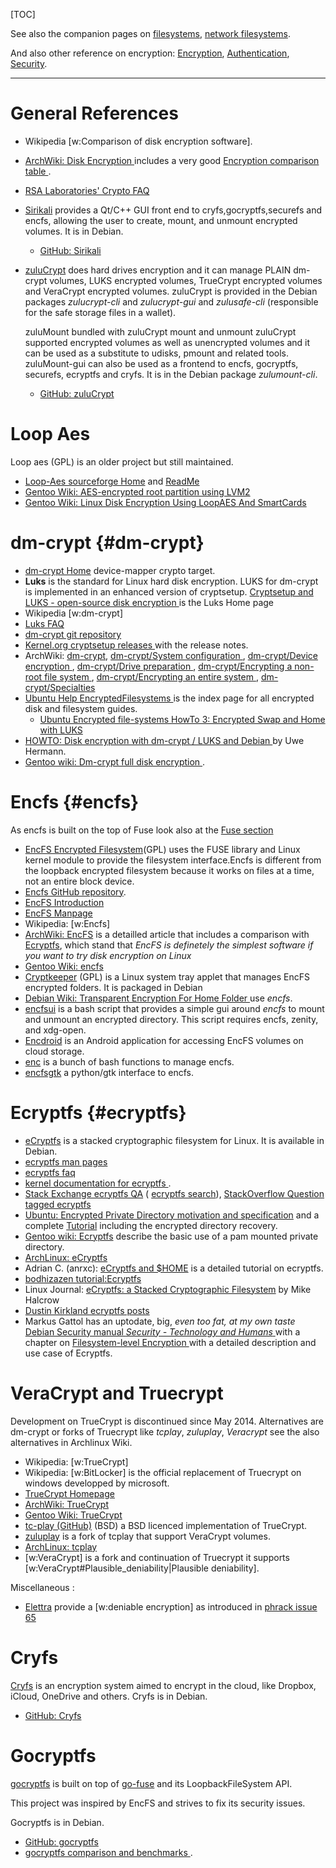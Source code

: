 <!--
.. description:
.. date: 2015-08-29
.. slug: encrypted_filesystems
.. tags:
.. link:
.. book: mzlinux
.. title: Encrypted File Systems
-->

[TOC]

See also the companion pages on
[filesystems](/node/filesystems "internal reference"),
[network filesystems](/node/network_filesystems "internal reference").

And also other reference on encryption:
[Encryption](/node/encrypt "internal reference"),
[Authentication](/node/authentication "internal reference"),
[Security](/node/security "internal reference").

----

# General References
-   Wikipedia [w:Comparison of disk encryption software].
-   [ArchWiki: Disk Encryption
    ](https://wiki.archlinux.org/index.php/Disk_Encryption)
    includes a very good
    [Encryption comparison table
    ](https://wiki.archlinux.org/index.php/Disk_Encryption#Comparison_table).
-   [RSA Laboratories' Crypto FAQ
    ](http://www.rsasecurity.com/rsalabs/node.asp?id=2152)
-   [Sirikali](https://mhogomchungu.github.io/sirikali/)
    provides a Qt/C++ GUI front end to cryfs,gocryptfs,securefs and
    encfs, allowing the user to create, mount, and unmount encrypted
    volumes. It is in Debian.
    -   [GitHub: Sirikali](https://github.com/mhogomchungu/sirikali)
-   [zuluCrypt](https://mhogomchungu.github.io/zuluCrypt/)
    does hard drives encryption and it can manage PLAIN dm-crypt
    volumes, LUKS encrypted volumes, TrueCrypt encrypted volumes and
    VeraCrypt encrypted volumes. zuluCrypt is provided in the Debian
    packages _zulucrypt-cli_ and _zulucrypt-gui_ and
    _zulusafe-cli_ (responsible for the safe storage files in a wallet).

    zuluMount bundled with zuluCrypt mount and unmount zuluCrypt
    supported encrypted volumes as well as unencrypted volumes
    and it can be used as a substitute to udisks, pmount and related
    tools. zuluMount-gui can also be used as a frontend to encfs,
    gocryptfs, securefs, ecryptfs and cryfs. It is in the Debian package
    _zulumount-cli_.
    -   [GitHub: zuluCrypt](https://github.com/mhogomchungu/zuluCrypt)

# Loop Aes
 Loop aes (GPL) is an older project but still maintained.

-   [Loop-Aes sourceforge Home](http://loop-aes.sourceforge.net/)
    and [ReadMe](http://loop-aes.sourceforge.net/loop-AES.README)
-   [Gentoo Wiki:  AES-encrypted root partition using LVM2
    ](http://gentoo-en.vfose.ru/wiki/AES-encrypted_root_partition_using_LVM2)
-   [Gentoo Wiki: Linux Disk Encryption Using LoopAES And SmartCards
    ](http://gentoo-en.vfose.ru/wiki/Linux_Disk_Encryption_Using_LoopAES_And_SmartCards)

# dm-crypt {#dm-crypt}
-   [dm-crypt Home](https://gitlab.com/cryptsetup/cryptsetup/wikis/DMCrypt)
    device-mapper crypto target.
-   __Luks__ is the
    standard for Linux hard disk encryption. LUKS for dm-crypt
    is implemented in an enhanced version of cryptsetup.
    [Cryptsetup and LUKS - open-source disk encryption
    ](https://gitlab.com/cryptsetup/cryptsetup)
    is the Luks Home page
-   Wikipedia  [w:dm-crypt]
-   [Luks FAQ
    ](https://gitlab.com/cryptsetup/cryptsetup/wikis/FrequentlyAskedQuestions)
-   [dm-crypt git repository
    ](https://git.kernel.org/cgit/utils/cryptsetup/cryptsetup.git/)
-   [Kernel.org cryptsetup releases
    ](https://www.kernel.org/pub/linux/utils/cryptsetup/)
    with  the release notes.
-   ArchWiki:
    [dm-crypt](https://wiki.archlinux.org/index.php/Dm-crypt),
    [dm-crypt/System configuration
    ](https://wiki.archlinux.org/index.php/Dm-crypt/System_configuration),
    [dm-crypt/Device encryption
    ](https://wiki.archlinux.org/index.php/Dm-crypt/Device_encryption),
    [dm-crypt/Drive preparation
    ](https://wiki.archlinux.org/index.php/Dm-crypt/Drive_preparation),
    [dm-crypt/Encrypting a non-root file system
    ](https://wiki.archlinux.org/index.php/Dm-crypt/Encrypting_a_non-root_file_system),
    [dm-crypt/Encrypting an entire system
    ](https://wiki.archlinux.org/index.php/Dm-crypt/Encrypting_an_entire_system),
    [dm-crypt/Specialties
    ](https://wiki.archlinux.org/index.php/Dm-crypt/Specialties)
-   [Ubuntu Help EncryptedFilesystems
    ](https://help.ubuntu.com/community/EncryptedFilesystems)
    is the index page for all encrypted disk and filesystem guides.
    -   [Ubuntu Encrypted file-systems HowTo 3: Encrypted Swap and Home with LUKS
        ](https://wiki.ubuntu.com/EncryptedFilesystemHowto3)
-   [HOWTO: Disk encryption with dm-crypt / LUKS and Debian
    ](http://www.hermann-uwe.de/blog/howto-disk-encryption-with-dm-crypt-luks-and-debian)
    by Uwe Hermann.
-   [Gentoo wiki: Dm-crypt full disk encryption
    ](https://wiki.gentoo.org/wiki/Dm-crypt_full_disk_encryption).



# Encfs {#encfs}

As encfs is built on the top of Fuse look also at the
[Fuse section](/node/virtualFS "internal reeference")

-   [EncFS Encrypted Filesystem](https://vgough.github.io/encfs/)(GPL) uses
    the FUSE library and Linux kernel module to provide the filesystem
    interface.Encfs is different from the loopback encrypted filesystem
    because it works on files at a time, not an entire block device.
-   [Encfs GitHub repository](https://github.com/vgough/encfs).
-   [EncFS Introduction
    ](https://sites.google.com/a/arg0.net/www/encfs)
-   [EncFS Manpage
    ](https://github.com/vgough/encfs/blob/master/encfs/encfs.pod)
-   Wikipedia: [w:Encfs]
-   [ArchWiki: EncFS](https://wiki.archlinux.org/index.php/EncFS)
    is a detailled article that
    includes a comparison with
    [Ecryptfs](#ecryptfs "internal reference"), which stand that
    _EncFS is definetely the simplest software
    if you want to try disk encryption on Linux_
-   [Gentoo Wiki: encfs](https://wiki.gentoo.org/wiki/Encfs)
-   [Cryptkeeper](http://tom.noflag.org.uk/cryptkeeper.html) (GPL)
    is a Linux system tray applet that manages EncFS encrypted folders.
    It is packaged in Debian
-   [Debian Wiki: Transparent Encryption For Home Folder
    ](https://wiki.debian.org/TransparentEncryptionForHomeFolder)
    use _encfs_.
-   [encfsui](https://github.com/bulletmark/encfsui) is a bash script
    that provides a simple gui around _encfs_ to mount and unmount an
    encrypted directory. This script requires encfs, zenity, and
    xdg-open.
-   [Encdroid](https://github.com/mrpdaemon/encdroid)
    is an Android application for accessing EncFS volumes on cloud
    storage.
-   [enc](https://github.com/erlcash/enc) is a bunch of bash functions
    to manage encfs.
-   [encfsgtk](https://github.com/wolfprogrammer/encfsgtk)
    a python/gtk interface to encfs.

# Ecryptfs {#ecryptfs}

-   [eCryptfs](http://ecryptfs.org/)
    is a stacked cryptographic filesystem for Linux. It is available in Debian.
-   [ecryptfs man pages](http://ecryptfs.org/documentation.html)
-   [ecryptfs faq](http://ksouedu.com/doc/ecryptfs-utils/ecryptfs-faq.html)
-   [kernel documentation for ecryptfs
    ](https://www.kernel.org/doc/Documentation/filesystems/ecryptfs.txt).
-   [Stack Exchange ecryptfs QA](http://stackexchange.com/filters/33360/ecryptfs) (
    [ecryptfs search](http://stackexchange.com/search?q=ecryptfs)),
    [StackOverflow Question tagged ecryptfs
    ](http://stackoverflow.com/questions/tagged/ecryptfs)
-   [Ubuntu: Encrypted Private Directory motivation and specification](https://wiki.ubuntu.com/EncryptedPrivateDirectory) and a complete
    [Tutorial](https://help.ubuntu.com/community/EncryptedPrivateDirectory)
    including the encrypted directory recovery.
-   [Gentoo wiki: Ecryptfs](https://wiki.gentoo.org/wiki/Ecryptfs)
    describe the basic use of a pam mounted private directory.
-   [ArchLinux: eCryptfs](https://wiki.archlinux.org/index.php/eCryptfs)
-   Adrian C. (anrxc): [eCryptfs and $HOME](http://sysphere.org/~anrxc/j/articles/ecryptfs/index.html)
    is a detailed tutorial on ecryptfs.
-   [bodhizazen tutorial:Ecryptfs](http://bodhizazen.net/Tutorials/Ecryptfs)
-   Linux Journal: [eCryptfs: a Stacked Cryptographic Filesystem](http://www.linuxjournal.com/article/9400) by Mike Halcrow
-   [Dustin Kirkland ecryptfs posts](http://dustinkirkland.wordpress.com/category/ecryptfs/)
-   Markus Gattol has an uptodate,  big, _even too fat, at my own taste_
    [Debian Security manual _Security - Technology and Humans_
    ](http://www.markus-gattol.name/ws/debian_security.html)
    with a chapter on
    [Filesystem-level Encryption
    ](http://www.markus-gattol.name/ws/debian_security.html#filesystem-level_encryption)
    with a detailed description and use case of Ecryptfs.

# VeraCrypt and Truecrypt
Development on TrueCrypt is discontinued since May 2014.
Alternatives are dm-crypt or forks of Truecrypt like _tcplay_,
_zuluplay_, _Veracrypt_  see the also alternatives in Archlinux Wiki.

-   Wikipedia: [w:TrueCrypt]
-   Wikipedia: [w:BitLocker] is the official replacement of Truecrypt
    on windows developped by microsoft.
-   [TrueCrypt Homepage](http://www.truecrypt.org/)
-   [ArchWiki: TrueCrypt](https://wiki.archlinux.org/index.php/TrueCrypt)
-   [Gentoo Wiki:  TrueCrypt](http://en.gentoo-wiki.com/wiki/TrueCrypt)
-   [tc-play (GitHub)](https://github.com/bwalex/tc-play) (BSD)
    a BSD licenced implementation of TrueCrypt.
-   [zuluplay](https://github.com/mhogomchungu/zuluplay)
    is a fork of tcplay that support VeraCrypt volumes.
-   [ArchLinux: tcplay](https://wiki.archlinux.org/index.php/Tcplay)
-   [w:VeraCrypt] is a fork and continuation of Truecrypt it supports
    [w:VeraCrypt#Plausible_deniability|Plausible deniability].

Miscellaneous
:

-   [Elettra](http://www.winstonsmith.info/julia/elettra/)
    provide a [w:deniable encryption] as introduced in
    [phrack issue 65](http://www.phrack.org/issues.html?issue=65)

# Cryfs
[Cryfs](https://www.cryfs.org/) is an encryption system aimed to
encrypt in the cloud, like Dropbox, iCloud, OneDrive and others.
Cryfs is in Debian.

-   [GitHub: Cryfs](https://github.com/cryfs/cryfs)


# Gocryptfs

[gocryptfs](https://nuetzlich.net/gocryptfs/) is built on top of
[go-fuse](https://github.com/hanwen/go-fuse)
and its LoopbackFileSystem API.

This project was inspired by EncFS and strives to fix its security issues.

Gocryptfs is in Debian.

-   [GitHub: gocryptfs](https://github.com/rfjakob/gocryptfs)
-   [gocryptfs comparison and benchmarks
    ](https://nuetzlich.net/gocryptfs/comparison/).

<!-- Local Variables: -->
<!-- mode: markdown -->
<!-- ispell-local-dictionary: "english" -->
<!-- End: -->
